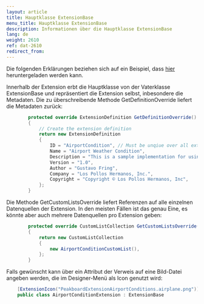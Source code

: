 ```yaml
---
layout: article
title: Hauptklasse ExtensionBase
menu_title: Hauptklasse ExtensionBase
description: Informationen über die Hauptklasse ExtensionBase
lang: de
weight: 2610
ref: dat-2610
redirect_from:
---
```


Die folgenden Erklärungen beziehen sich auf ein Beispiel, dass [hier](https://github.com/Peakboard/PeakboardExtensions/tree/master/Samples/AirportConditions) heruntergeladen werden kann.

Innerhalb der Extension erbt die Hauptklasse von der Vaterklasse ExtensionBase und repräsentiert die Extension selbst, inbesondere die Metadaten.
Die zu überschreibende Methode GetDefinitionOverride liefert die Metadaten zurück:
```cs
        protected override ExtensionDefinition GetDefinitionOverride()
        {
            // Create the extension definition
            return new ExtensionDefinition
            {
                ID = "AirportCondition", // Must be unqiue over all extensions, so may use a namespace notation
                Name = "Airport Weather Condition",
                Description = "This is a sample implementation for using UI in a Peakboard Extension",
                Version = "1.0",
                Author = "Gustavo Fring",
                Company = "Los Pollos Hermanos, Inc.",
                Copyright = "Copyright © Los Pollos Hermanos, Inc",
            };
        }
```

Die Methode GetCustomListsOverride liefert Referenzen auf alle einzelnen Datenquellen der Extension. In den meisten Fällen ist das genau Eine, es könnte aber auch mehrere Datenquellen pro Extension geben:
```cs
        protected override CustomListCollection GetCustomListsOverride()
        {
            return new CustomListCollection
            {
                new AirportConditionCustomList(),
            };
        }
```

Falls gewünscht kann über ein Attribut der Verweis auf eine Bild-Datei angeben werden, die im Designer-Menü als Icon genutzt wird:
```cs
    [ExtensionIcon("PeakboardExtensionAirportConditions.airplane.png")]
    public class AirportConditionExtension : ExtensionBase
```



